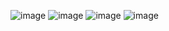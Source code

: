 ![image](https://github.com/Ayanabha1/6-Companies-30-Days-Challenge/assets/63809278/037095ce-6b72-42d0-ae61-60a2f484cf04)
![image](https://github.com/Ayanabha1/6-Companies-30-Days-Challenge/assets/63809278/b9535057-d3cd-41a1-ab5d-95a0d021ca39)
![image](https://github.com/Ayanabha1/6-Companies-30-Days-Challenge/assets/63809278/024b5bd7-5ab1-49b0-9ebf-4e00b698d645)
![image](https://github.com/Ayanabha1/6-Companies-30-Days-Challenge/assets/63809278/8f96b635-9033-4822-8d68-511917304ec7)
